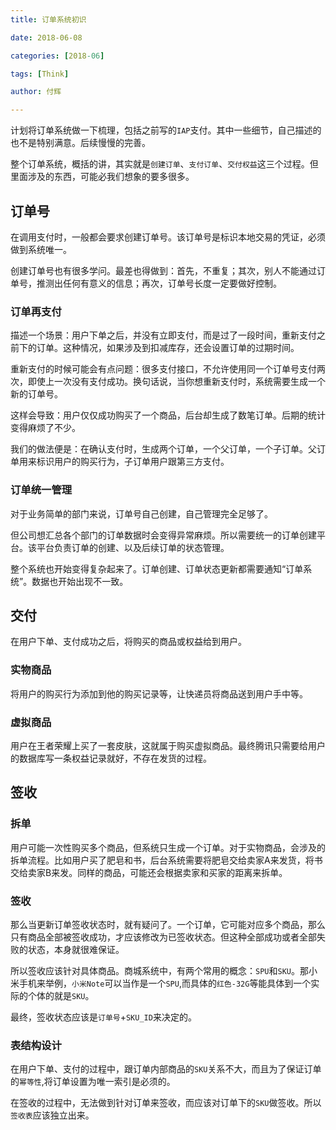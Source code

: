 ```yaml
---
title: 订单系统初识

date: 2018-06-08

categories: [2018-06]

tags: [Think]

author: 付辉

---
```


计划将订单系统做一下梳理，包括之前写的`IAP`支付。其中一些细节，自己描述的也不是特别满意。后续慢慢的完善。

整个订单系统，概括的讲，其实就是`创建订单`、`支付订单`、`交付权益`这三个过程。但里面涉及的东西，可能必我们想象的要多很多。

## 订单号

在调用支付时，一般都会要求创建订单号。该订单号是标识本地交易的凭证，必须做到系统唯一。

创建订单号也有很多学问。最差也得做到：首先，不重复；其次，别人不能通过订单号，推测出任何有意义的信息；再次，订单号长度一定要做好控制。

### 订单再支付

描述一个场景：用户下单之后，并没有立即支付，而是过了一段时间，重新支付之前下的订单。这种情况，如果涉及到扣减库存，还会设置订单的过期时间。

重新支付的时候可能会有点问题：很多支付接口，不允许使用同一个订单号支付两次，即使上一次没有支付成功。换句话说，当你想重新支付时，系统需要生成一个新的订单号。

这样会导致：用户仅仅成功购买了一个商品，后台却生成了数笔订单。后期的统计变得麻烦了不少。

我们的做法便是：在确认支付时，生成两个订单，一个父订单，一个子订单。父订单用来标识用户的购买行为，子订单用户跟第三方支付。

### 订单统一管理

对于业务简单的部门来说，订单号自己创建，自己管理完全足够了。

但公司想汇总各个部门的订单数据时会变得异常麻烦。所以需要统一的订单创建平台。该平台负责订单的创建、以及后续订单的状态管理。

整个系统也开始变得复杂起来了。订单创建、订单状态更新都需要通知“订单系统”。数据也开始出现不一致。

## 交付

在用户下单、支付成功之后，将购买的商品或权益给到用户。

### 实物商品

将用户的购买行为添加到他的购买记录等，让快递员将商品送到用户手中等。

### 虚拟商品

用户在王者荣耀上买了一套皮肤，这就属于购买虚拟商品。最终腾讯只需要给用户的数据库写一条权益记录就好，不存在发货的过程。

## 签收

### 拆单

用户可能一次性购买多个商品，但系统只生成一个订单。对于实物商品，会涉及的拆单流程。比如用户买了肥皂和书，后台系统需要将肥皂交给卖家A来发货，将书交给卖家B来发。同样的商品，可能还会根据卖家和买家的距离来拆单。

### 签收

那么当更新订单签收状态时，就有疑问了。一个订单，它可能对应多个商品，那么只有商品全部被签收成功，才应该修改为已签收状态。但这种全部成功或者全部失败的状态，本身就很难保证。

所以签收应该针对具体商品。商城系统中，有两个常用的概念：`SPU`和`SKU`。那小米手机来举例，`小米Note`可以当作是一个`SPU`,而具体的`红色-32G`等能具体到一个实际的个体的就是`SKU`。

最终，签收状态应该是`订单号`+`SKU_ID`来决定的。

### 表结构设计

在用户下单、支付的过程中，跟订单内部商品的`SKU`关系不大，而且为了保证订单的`幂等性`,将订单设置为唯一索引是必须的。

在签收的过程中，无法做到针对订单来签收，而应该对订单下的`SKU`做签收。所以`签收表`应该独立出来。


